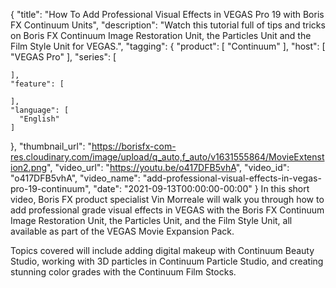 {
  "title": "How To Add Professional Visual Effects in VEGAS Pro 19 with Boris FX Continuum Units",
  "description": "Watch this tutorial full of tips and tricks on Boris FX Continuum Image Restoration Unit, the Particles Unit and the Film Style Unit for VEGAS.",
  "tagging": {
    "product": [
      "Continuum"
    ],
    "host": [
      "VEGAS Pro"
    ],
    "series": [

    ],
    "feature": [

    ],
    "language": [
      "English"
    ]
  },
  "thumbnail_url": "https://borisfx-com-res.cloudinary.com/image/upload/q_auto,f_auto/v1631555864/MovieExtenstion2.png",
  "video_url": "https://youtu.be/o417DFB5vhA",
  "video_id": "o417DFB5vhA",
  "video_name": "add-professional-visual-effects-in-vegas-pro-19-continuum",
  "date": "2021-09-13T00:00:00-00:00"
}
In this short video,  Boris FX product specialist Vin Morreale will walk you through how to add professional grade visual effects in VEGAS with the  Boris FX Continuum Image Restoration Unit, the Particles Unit, and the Film Style Unit, all available as part of the VEGAS Movie Expansion Pack. 

Topics covered will include adding digital makeup with Continuum Beauty Studio, working with 3D particles in Continuum Particle Studio, and creating stunning color grades with the Continuum Film Stocks.
